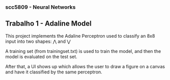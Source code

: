 ### scc5809 - Neural Networks

## Trabalho 1 - Adaline Model

This project implements the Adaline Perceptron used to classify an 8x8 input into two shapes: ⋀ and ⋁

A training set (from trainingset.txt) is used to train the model, and then the model is evaluated on the test set.

After that, a UI shows up which allows the user to draw a figure on a canvas and have it classified by the same perceptron.
